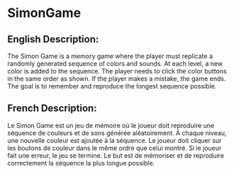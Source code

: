 # SimonGame
## English Description:
The Simon Game is a memory game where the player must replicate a randomly generated sequence of colors and sounds. At each level, a new color is added to the sequence. The player needs to click the color buttons in the same order as shown. If the player makes a mistake, the game ends. The goal is to remember and reproduce the longest sequence possible.
## French Description:
Le Simon Game est un jeu de mémoire où le joueur doit reproduire une séquence de couleurs et de sons générée aléatoirement. À chaque niveau, une nouvelle couleur est ajoutée à la séquence. Le joueur doit cliquer sur les boutons de couleur dans le même ordre que celui montré. Si le joueur fait une erreur, le jeu se termine. Le but est de mémoriser et de reproduire correctement la séquence la plus longue possible.